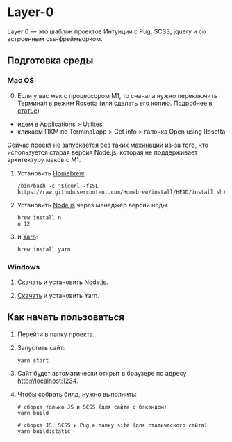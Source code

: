 # Layer-0

Layer 0 — это шаблон проектов Интуиции с Pug, SCSS, jquery и со встроенным css-фреймворком.

## Подготовка среды

### Mac OS

0. Если у вас мак с процессором M1, то сначала нужно переключить Терминал в режим Rosetta (или сделать его копию. Подробнее [в статье](https://www.courier.com/blog/tips-and-tricks-to-setup-your-apple-m1-for-development))

- идем в Applications > Utilites
- кликаем ПКМ по Terminal.app > Get info > галочка Open using Rosetta

Сейчас проект не запускается без таких махинаций из-за того, что используется старая версия Node.js, которая не поддерживает архитектуру маков с M1.

1. Установить [Homebrew](https://brew.sh):
    ```shell
    /bin/bash -c "$(curl -fsSL https://raw.githubusercontent.com/Homebrew/install/HEAD/install.sh)"
    ```

2. Установить [Node.js](https://nodejs.org/en/) через менеджер версий ноды
    ```shell
    brew install n
    n 12
    ```

3. и [Yarn](https://yarnpkg.com/lang/en/):
    ```shell
    brew install yarn
    ```

### Windows

1. [Скачать](https://nodejs.org/en/) и установить Node.js.

2. [Скачать](https://yarnpkg.com/lang/en/docs/install/#windows-stable) и установить Yarn.

## Как начать пользоваться

1. Перейти в папку проекта.

2. Запустить сайт:
    ```shell
    yarn start
    ```

3. Сайт будет автоматически открыт в браузере по адресу [http://localhost:1234](http://localhost:1234).

4. Чтобы собрать билд, нужно выполнить:
    ```shell
    # сборка только JS и SCSS (для сайта с бэкэндом)
    yarn build

    # сборка JS, SCSS и Pug в папку site (для статического сайта)
    yarn build:static
    ```
